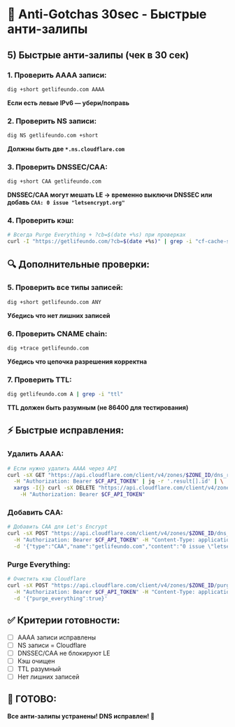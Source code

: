 # 🚨 Anti-Gotchas 30sec - Быстрые анти-залипы

## **5) Быстрые анти-залипы (чек в 30 сек)**

### **1. Проверить AAAA записи:**
```bash
dig +short getlifeundo.com AAAA
```
**Если есть левые IPv6 — убери/поправь**

### **2. Проверить NS записи:**
```bash
dig NS getlifeundo.com +short
```
**Должны быть две `*.ns.cloudflare.com`**

### **3. Проверить DNSSEC/CAA:**
```bash
dig +short CAA getlifeundo.com
```
**DNSSEC/CAA могут мешать LE → временно выключи DNSSEC или добавь `CAA: 0 issue "letsencrypt.org"`**

### **4. Проверить кэш:**
```bash
# Всегда Purge Everything + ?cb=$(date +%s) при проверках
curl -I "https://getlifeundo.com/?cb=$(date +%s)" | grep -i "cf-cache-status"
```

## **🔍 Дополнительные проверки:**

### **5. Проверить все типы записей:**
```bash
dig +short getlifeundo.com ANY
```
**Убедись что нет лишних записей**

### **6. Проверить CNAME chain:**
```bash
dig +trace getlifeundo.com
```
**Убедись что цепочка разрешения корректна**

### **7. Проверить TTL:**
```bash
dig getlifeundo.com A | grep -i "ttl"
```
**TTL должен быть разумным (не 86400 для тестирования)**

## **⚡ Быстрые исправления:**

### **Удалить AAAA:**
```bash
# Если нужно удалить AAAA через API
curl -sX GET "https://api.cloudflare.com/client/v4/zones/$ZONE_ID/dns_records?type=AAAA&name=getlifeundo.com" \
  -H "Authorization: Bearer $CF_API_TOKEN" | jq -r '.result[].id' | \
  xargs -I{} curl -sX DELETE "https://api.cloudflare.com/client/v4/zones/$ZONE_ID/dns_records/{}" \
    -H "Authorization: Bearer $CF_API_TOKEN"
```

### **Добавить CAA:**
```bash
# Добавить CAA для Let's Encrypt
curl -sX POST "https://api.cloudflare.com/client/v4/zones/$ZONE_ID/dns_records" \
  -H "Authorization: Bearer $CF_API_TOKEN" -H "Content-Type: application/json" \
  -d '{"type":"CAA","name":"getlifeundo.com","content":"0 issue \"letsencrypt.org\"","ttl":1}'
```

### **Purge Everything:**
```bash
# Очистить кэш Cloudflare
curl -sX POST "https://api.cloudflare.com/client/v4/zones/$ZONE_ID/purge_cache" \
  -H "Authorization: Bearer $CF_API_TOKEN" -H "Content-Type: application/json" \
  -d '{"purge_everything":true}'
```

## **✅ Критерии готовности:**

- [ ] AAAA записи исправлены
- [ ] NS записи = Cloudflare
- [ ] DNSSEC/CAA не блокируют LE
- [ ] Кэш очищен
- [ ] TTL разумный
- [ ] Нет лишних записей

## **🎯 ГОТОВО:**

**Все анти-залипы устранены! DNS исправлен! 🚀**

